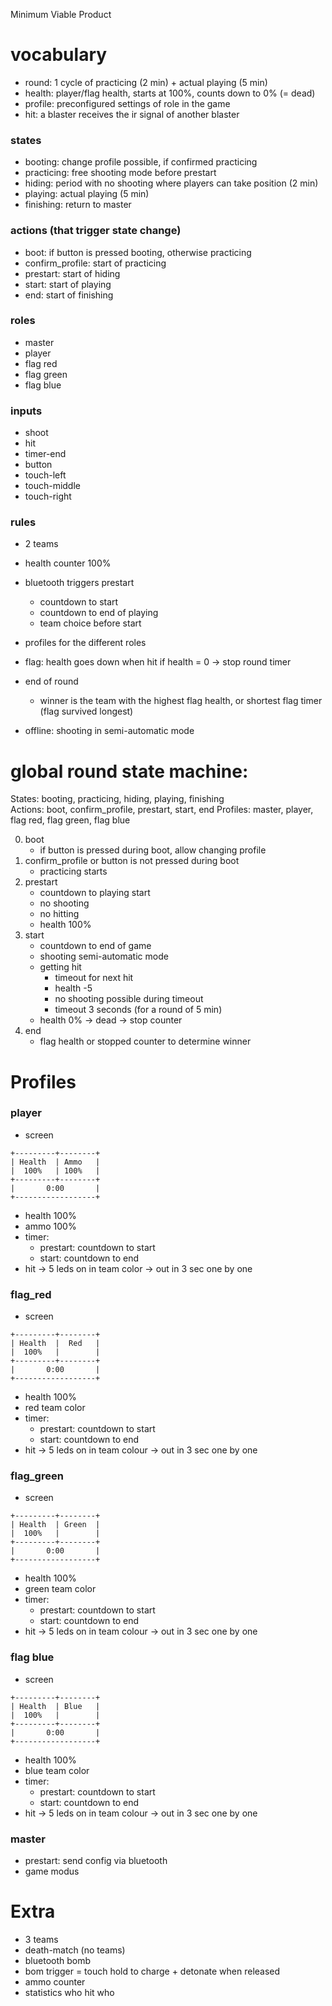 Minimum Viable Product

# vocabulary
- round: 1 cycle of practicing (2 min) + actual playing (5 min)
- health: player/flag health, starts at 100%, counts down to 0% (= dead)
- profile: preconfigured settings of role in the game
- hit: a blaster receives the ir signal of another blaster
### states
- booting: change profile possible, if confirmed practicing
- practicing: free shooting mode before prestart
- hiding: period with no shooting where players can take position (2 min)
- playing: actual playing (5 min)
- finishing: return to master
### actions (that trigger state change)
- boot: if button is pressed booting, otherwise practicing
- confirm_profile: start of practicing
- prestart: start of hiding
- start: start of playing
- end: start of finishing
### roles
- master
- player
- flag red
- flag green
- flag blue
### inputs
- shoot
- hit
- timer-end
- button
- touch-left
- touch-middle
- touch-right


### rules
- 2 teams
- health counter 100%
- bluetooth triggers prestart
  - countdown to start
  - countdown to end of playing
  - team choice before start
- profiles for the different roles
- flag: health goes down when hit
  if health = 0 -> stop round timer
  
- end of round
  - winner is the team with the highest flag health, or shortest flag timer (flag survived longest)

- offline: shooting in semi-automatic mode


# global round state machine:
States: booting, practicing, hiding, playing, finishing  
Actions: boot, confirm_profile, prestart, start, end
Profiles: master, player, flag red, flag green, flag blue

0. boot
    - if button is pressed during boot, allow changing profile
1. confirm_profile or button is not pressed during boot
    - practicing starts
2. prestart
    - countdown to playing start
    - no shooting
    - no hitting
    - health 100%
3. start
    - countdown to end of game
    - shooting semi-automatic mode
    - getting hit
      - timeout for next hit
      - health -5
      - no shooting possible during timeout
      - timeout 3 seconds (for a round of 5 min)
    - health 0% -> dead -> stop counter
4. end
    - flag health or stopped counter to determine winner
  
Profiles
========
### player
  - screen
```
+---------+--------+
| Health  | Ammo   |
|  100%   | 100%   |
+---------+--------+
|       0:00       |
+------------------+
```
  - health 100%
  - ammo 100%
  - timer: 
    - prestart: countdown to start
    - start: countdown to end
  - hit -> 5 leds on in team color -> out in 3 sec one by one

### flag_red
  - screen
```
+---------+--------+
| Health  |  Red   |
|  100%   |        |
+---------+--------+
|       0:00       |
+------------------+
```
  - health 100%
  - red team color
  - timer: 
    - prestart: countdown to start
    - start: countdown to end
  - hit -> 5 leds on in team colour -> out in 3 sec one by one


### flag_green
  - screen
```
+---------+--------+
| Health  | Green  |
|  100%   |        |
+---------+--------+
|       0:00       |
+------------------+
```
  - health 100%
  - green team color
  - timer: 
    - prestart: countdown to start
    - start: countdown to end
  - hit -> 5 leds on in team colour -> out in 3 sec one by one

### flag blue
  - screen
```
+---------+--------+
| Health  | Blue   |
|  100%   |        |
+---------+--------+
|       0:00       |
+------------------+
```
  - health 100%
  - blue team color
  - timer: 
    - prestart: countdown to start
    - start: countdown to end
  - hit -> 5 leds on in team colour -> out in 3 sec one by one


### master
- prestart: send config via bluetooth
- game modus





# Extra
- 3 teams
- death-match (no teams)
- bluetooth bomb
- bom trigger = touch
   hold to charge + detonate when released
- ammo counter
- statistics who hit who
